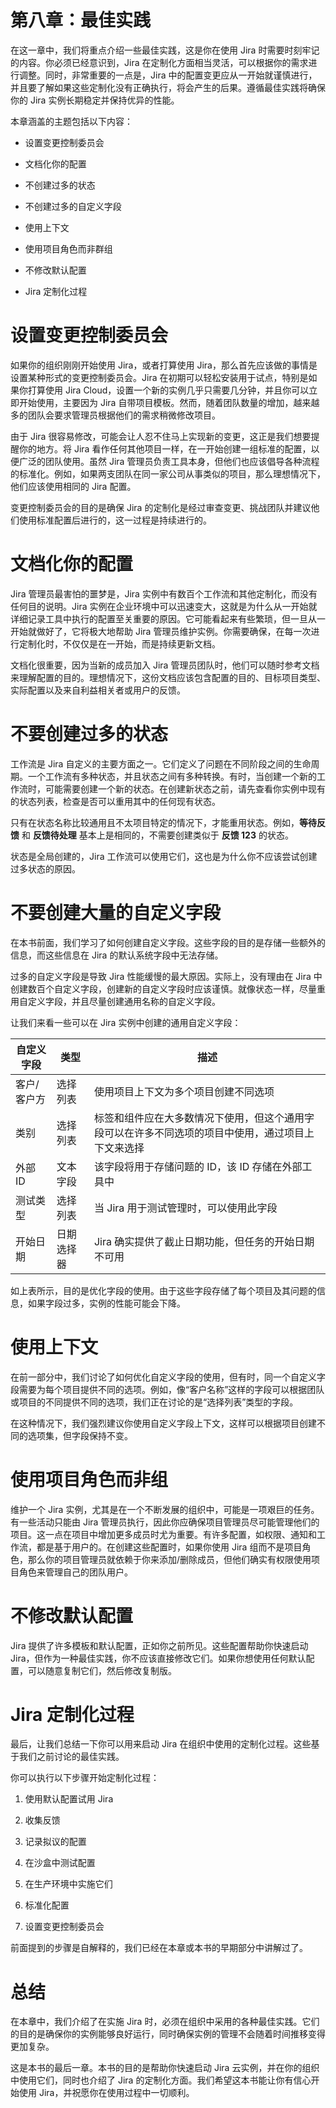 # 第八章：最佳实践

在这一章中，我们将重点介绍一些最佳实践，这是你在使用 Jira 时需要时刻牢记的内容。你必须已经意识到，Jira 在定制化方面相当灵活，可以根据你的需求进行调整。同时，非常重要的一点是，Jira 中的配置变更应从一开始就谨慎进行，并且要了解如果这些定制化没有正确执行，将会产生的后果。遵循最佳实践将确保你的 Jira 实例长期稳定并保持优异的性能。

本章涵盖的主题包括以下内容：

+   设置变更控制委员会

+   文档化你的配置

+   不创建过多的状态

+   不创建过多的自定义字段

+   使用上下文

+   使用项目角色而非群组

+   不修改默认配置

+   Jira 定制化过程

# 设置变更控制委员会

如果你的组织刚刚开始使用 Jira，或者打算使用 Jira，那么首先应该做的事情是设置某种形式的变更控制委员会。Jira 在初期可以轻松安装用于试点，特别是如果你打算使用 Jira Cloud，设置一个新的实例几乎只需要几分钟，并且你可以立即开始使用，主要因为 Jira 自带项目模板。然而，随着团队数量的增加，越来越多的团队会要求管理员根据他们的需求稍微修改项目。

由于 Jira 很容易修改，可能会让人忍不住马上实现新的变更，这正是我们想要提醒你的地方。将 Jira 看作任何其他项目一样，在一开始创建一组标准的配置，以便广泛的团队使用。虽然 Jira 管理员负责工具本身，但他们也应该倡导各种流程的标准化。例如，如果两支团队在同一家公司从事类似的项目，那么理想情况下，他们应该使用相同的 Jira 配置。

变更控制委员会的目的是确保 Jira 的定制化是经过审查变更、挑战团队并建议他们使用标准配置后进行的，这一过程是持续进行的。

# 文档化你的配置

Jira 管理员最害怕的噩梦是，Jira 实例中有数百个工作流和其他定制化，而没有任何目的说明。Jira 实例在企业环境中可以迅速变大，这就是为什么从一开始就详细记录工具中执行的配置至关重要的原因。它可能看起来有些繁琐，但一旦从一开始就做好了，它将极大地帮助 Jira 管理员维护实例。你需要确保，在每一次进行定制化时，不仅仅是在一开始，而是持续更新文档。

文档化很重要，因为当新的成员加入 Jira 管理员团队时，他们可以随时参考文档来理解配置的目的。理想情况下，这份文档应该包含配置的目的、目标项目类型、实际配置以及来自利益相关者或用户的反馈。

# 不要创建过多的状态

工作流是 Jira 自定义的主要方面之一。它们定义了问题在不同阶段之间的生命周期。一个工作流有多种状态，并且状态之间有多种转换。有时，当创建一个新的工作流时，可能需要创建一个新的状态。在创建新状态之前，请先查看你实例中现有的状态列表，检查是否可以重用其中的任何现有状态。

只有在状态名称比较通用且不太项目特定的情况下，才能重用状态。例如，**等待反馈** 和 **反馈待处理** 基本上是相同的，不需要创建类似于 **反馈 123** 的状态。

状态是全局创建的，Jira 工作流可以使用它们，这也是为什么你不应该尝试创建过多状态的原因。

# 不要创建大量的自定义字段

在本书前面，我们学习了如何创建自定义字段。这些字段的目的是存储一些额外的信息，而这些信息在 Jira 的默认系统字段中无法存储。

过多的自定义字段是导致 Jira 性能缓慢的最大原因。实际上，没有理由在 Jira 中创建数百个自定义字段，创建新的自定义字段时应该谨慎。就像状态一样，尽量重用自定义字段，并且尽量创建通用名称的自定义字段。

让我们来看一些可以在 Jira 实例中创建的通用自定义字段：

| **自定义字段** | **类型** | **描述** |
| --- | --- | --- |
| 客户/客户方 | 选择列表 | 使用项目上下文为多个项目创建不同选项 |
| 类别 | 选择列表 | 标签和组件应在大多数情况下使用，但这个通用字段可以在许多不同选项的项目中使用，通过项目上下文来选择 |
| 外部 ID | 文本字段 | 该字段将用于存储问题的 ID，该 ID 存储在外部工具中 |
| 测试类型 | 选择列表 | 当 Jira 用于测试管理时，可以使用此字段 |
| 开始日期 | 日期选择器 | Jira 确实提供了截止日期功能，但任务的开始日期不可用 |

如上表所示，目的是优化字段的使用。由于这些字段存储了每个项目及其问题的信息，如果字段过多，实例的性能可能会下降。

# 使用上下文

在前一部分中，我们讨论了如何优化自定义字段的使用，但有时，同一个自定义字段需要为每个项目提供不同的选项。例如，像“客户名称”这样的字段可以根据团队或项目的不同提供不同的选项，我们正在讨论的是“选择列表”类型的字段。

在这种情况下，我们强烈建议你使用自定义字段上下文，这样可以根据项目创建不同的选项集，但字段保持不变。

# 使用项目角色而非组

维护一个 Jira 实例，尤其是在一个不断发展的组织中，可能是一项艰巨的任务。有一些活动只能由 Jira 管理员执行，因此你应确保项目管理员尽可能管理他们的项目。这一点在项目中增加更多成员时尤为重要。有许多配置，如权限、通知和工作流，都是基于用户的。在创建这些配置时，如果你使用 Jira 组而不是项目角色，那么你的项目管理员就依赖于你来添加/删除成员，但他们确实有权限使用项目角色来管理自己的团队用户。

# 不修改默认配置

Jira 提供了许多模板和默认配置，正如你之前所见。这些配置帮助你快速启动 Jira，但作为一种最佳实践，你不应该直接修改它们。如果你想使用任何默认配置，可以随意复制它们，然后修改复制版。

# Jira 定制化过程

最后，让我们总结一下你可以用来启动 Jira 在组织中使用的定制化过程。这些基于我们之前讨论的最佳实践。

你可以执行以下步骤开始定制化过程：

1.  使用默认配置试用 Jira

1.  收集反馈

1.  记录拟议的配置

1.  在沙盒中测试配置

1.  在生产环境中实施它们

1.  标准化配置

1.  设置变更控制委员会

前面提到的步骤是自解释的，我们已经在本章或本书的早期部分中讲解过了。

# 总结

在本章中，我们介绍了在实施 Jira 时，必须在组织中采用的各种最佳实践。它们的目的是确保你的实例能够良好运行，同时确保实例的管理不会随着时间推移变得更加复杂。

这是本书的最后一章。本书的目的是帮助你快速启动 Jira 云实例，并在你的组织中使用它们，同时也介绍了 Jira 的定制化方面。我们希望这本书能让你有信心开始使用 Jira，并祝愿你在使用过程中一切顺利。
